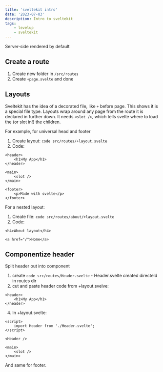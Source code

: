 ```yaml
---
title: 'sveltekit intro'
date: '2023-07-03'
description: Intro to sveltekit
tags:
    - levelup
    - sveltekit
---
```


Server-side rendered by default

## Create a route

1. Create new folder in `/src/routes`
2. Create `+page.svelte` and done

## Layouts

Sveltekit has the idea of a decorated file, like `+` before page. This shows it is a special file type.
Layouts wrap around any page from the route it is declared in further down. It needs `<slot />`, which tells svelte where to load the (or slot in!) the children.

For example, for universal head and footer

1. Create layout: `code src/routes/+layout.svelte`
2. Code:

```svelte
<header>
	<h1>My App</h1>
</header>

<main>
	<slot />
</main>

<footer>
	<p>Made with svelte</p>
</footer>
```

For a nested layout:

1. Create file: `code src/routes/about/+layout.svelte`
2. Code:

```svelte
<h4>About layout</h4>

<a href="/">Home</a>
```

## Componentize header

Split header out into component

1. create `code src/routes/Header.svelte` - Header.svelte created directeld in routes dir
2. cut and paste header code from +layout.svelve:

```svelte
<header>
	<h1>My App</h1>
</header>
```

4. In +layout.svelte:

```svelte
<script>
	import Header from './Header.svelte';
</script>

<Header />

<main>
	<slot />
</main>
```

And same for footer.
